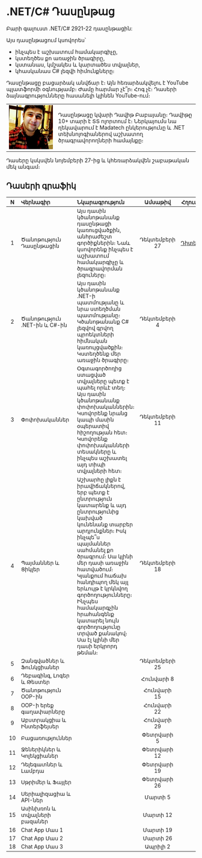 # .NET/C# Դասընթաց

Բարի գալուստ .NET/C# 2921-22 դասընթացին:

Այս դասընթացում կսովորես՝
- ինչպես է աշխատում համակարգիչը,
- կստեղծես քո առաջին ծրագիրը,
- կստանաս, կմշակես և կարտածես տվյալներ,
- կհասկանաս C# լեզվի հիմունքները։

Դասընթացը բացարձակ անվճար է։ Այն հեռարձակվելու է YouTube պլատֆորմի օգնությամբ։ Ժամը հարմար չէ՞ր։ Հոգ չէ։ Դասերի ձայնագրությունները հասանելի կլինեն YouTube-ում։

|||
| --- | --------- |
| ![David Babayan](/src/davidbabayan.jpg "David Babayan") | Դասընթացը կվարի Դավիթ Բաբայանը։ Դավիթը 10+ տարի է ՏՏ ոլորտում է։ Ներկայումս նա ղեկավարում է Madatech ընկերությունը և .NET տեխնոլոգիաներով աշխատող ծրագրավորողների համայնքը։ | 

Դասերը կսկսվեն նոյեմբերի 27-ից և կհեռարձակվեն շաբաթական մեկ անգամ։

## Դասերի գրաֆիկ

|N|Վերնագիր|Նկարագրություն|Ամսաթիվ|Հղում|
| :---: | :--- | :--- | :---: | :---: |
|1| Ծանոթություն Դասընթացին | Այս դասին կծանոթանանք դասընթացի կառուցվածքին, անհրաժեշտ գործիքներին։ Նաև կսովորենք ինչպես է աշխատում համակարգիչը և ծրագրավորման լեզուները։ | Դեկտեմբերի 27 | [Դիտել](https://www.youtube.com/watch?v=GNHqcphew5I)
|2| Ծանոթություն .NET-ին և C#-ին| Այս դասին կծանոթանանք .NET-ի պատմությանը և նրա ստեղծման պատմությանը։ Կծանոթանանք C# լեզվով գրվող պրոեկտների հիմնական կառույցվածքին։ Կստեղծենք մեր առաջին ծրագիրը։ | Դեկտեմբերի 4 ||
|3| Փոփոխականներ| Օգտագործողից ստացված տվյալները պետք է պահել որևէ տեղ։ Այս դասին կծանոթանանք փոփոխականներին։ Կսովորենք նրանց կապի մասին օպերատիվ հիշողության հետ։ Կսովորենք փոփոխականների տեսակները և ինչպես աշխատել այդ տիպի տվյալների հետ։ | Դեկտեմբերի 11 ||
|4| Պայմաններ և Ցիկլեր| Աշխարհը լիքն է իրավիճակներով, երբ պետք է ընտրություն կատարենք և այդ ընտրությունից կախված կունենանք տարբեր արդյունքներ։ Իսկ ինչպե՞ս պայմաններ սահմանել քո ծրագրում։ Սա կլինի մեր դասի առաջին հատվածում։ Կյանքում հաճախ հանդիպող մեկ այլ երևույթ է կրկնվող գործողությունները։ Ինչպես համակարգչին հրահանգենք կատարել նույն գործողությունը տրված քանակով։ Սա էլ կլինի մեր դասի երկրորդ թեման։ | Դեկտեմբերի 18 ||
|5| Զանգվածներ և Ֆունկցիաներ|| Դեկտեմբերի 25 ||
|6| Դեբագինգ, Լոգեր և Թեստեր|| Հունվարի 8 ||
|7| Ծանոթություն OOP-ին || Հունվարի 15 ||
|8| OOP-ի երեք գաղափարները || Հունվարի 22 ||
|9| Աբստրակցիա և Ինտերֆեյսեր || Հունվարի 29 ||
|10| Բացառություններ || Փետրվարի 5 ||
|11| Ջեներիկներ և Կոլեկցիաներ || Փետրվարի 12 ||
|12| Դելեգատներ և Լամբդա || Փետրվարի 19 ||
|13| Սթրիմեր և Ֆայլեր || Փետրվարի 26 ||
|14| Սերիալիզացիա և API-ներ || Մարտի 5 ||
|15| Ասինխռոն և տվյալների բազաներ || Մարտի 12 ||
|16| Chat App Մաս 1 || Մարտի 19 ||
|17| Chat App Մաս 2 || Մարտի 26 ||
|18| Chat App Մաս 3 || Ապրիլի 2 ||
